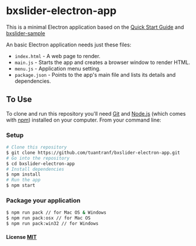 # bxslider-electron-app

This is a minimal Electron application based on the [Quick Start Guide](http://electron.atom.io/docs/latest/tutorial/quick-start) and [bxslider-sample](https://github.com/tuantranf/bxslider-sample)

An basic Electron application needs just these files:

- `index.html` - A web page to render.
- `main.js` - Starts the app and creates a browser window to render HTML.
- `menu.js` - Application menu setting.
- `package.json` - Points to the app's main file and lists its details and dependencies.

## To Use

To clone and run this repository you'll need [Git](https://git-scm.com) and [Node.js](https://nodejs.org/en/download/) (which comes with [npm](http://npmjs.com)) installed on your computer. From your command line:

### Setup
```bash
# Clone this repository
$ git clone https://github.com/tuantranf/bxslider-electron-app.git
# Go into the repository
$ cd bxslider-electron-app
# Install dependencies
$ npm install
# Run the app
$ npm start
```

### Package your application
 ```bash
$ npm run pack // for Mac OS & Windows
$ npm run pack:osx // for Mac OS
$ npm run pack:win32 // for Windows
```

#### License [MIT](LICENSE.md)
